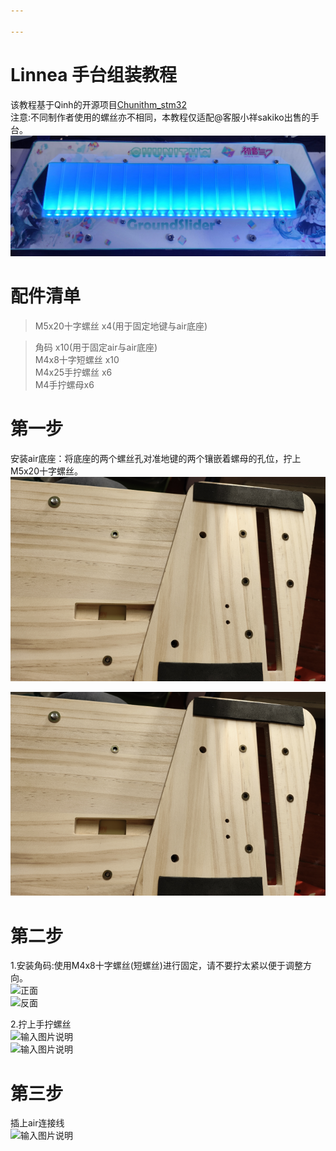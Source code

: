 ```yaml
---

---
```

<h1 id="linnea-手台组装教程">Linnea 手台组装教程</h1>
<p>该教程基于Qinh的开源项目<a href="https://github.com/QHPaeek/Chunithm_Stm32">Chunithm_stm32</a><br>
注意:不同制作者使用的螺丝亦不相同，本教程仅适配@客服小祥sakiko出售的手台。<br>
<img src="https://github.com/gsrrison/Linnea_Installationtutorial/blob/master/pic/1739704286483.jpg" alt="enter image description here"></p>
<h1 id="配件清单">配件清单</h1>
<blockquote>
<p>M5x20十字螺丝 x4(用于固定地键与air底座)</p>
</blockquote>
<blockquote>
<p>角码 x10(用于固定air与air底座)<br>
M4x8十字短螺丝 x10<br>
M4x25手拧螺丝 x6<br>
M4手拧螺母x6</p>
</blockquote>
<h1 id="第一步">第一步</h1>
<p>安装air底座：将底座的两个螺丝孔对准地键的两个镶嵌着螺母的孔位，拧上M5x20十字螺丝。<br>
<img src="https://github.com/gsrrison/Linnea_Installationtutorial/blob/master/pic/2.png" alt="输入图片说明"></p>
<img src="https://github.com/gsrrison/Linnea_Installationtutorial/blob/master/pic/2.png" alt="输入图片说明"></p>
<h1 id="第二步">第二步</h1>
<p>1.安装角码:使用M4x8十字螺丝(短螺丝)进行固定，请不要拧太紧以便于调整方向。<br>
<img src="https://img.picui.cn/free/2025/02/16/67b1cd07bc218.jpg" alt="正面"><br>
<img src="https://img.picui.cn/free/2025/02/16/67b1cd0507566.jpg" alt="反面"></p>
<p>2.拧上手拧螺丝<br>
<img src="https://img.picui.cn/free/2025/02/16/67b1cdd873a5a.jpg" alt="输入图片说明"><br>
<img src="https://img.picui.cn/free/2025/02/16/67b1cddf6dadc.jpg" alt="输入图片说明"></p>
<h1 id="第三步">第三步</h1>
<p>插上air连接线<br>
<img src="https://img.picui.cn/free/2025/02/16/67b1ce11d01eb.jpg" alt="输入图片说明"></p>

